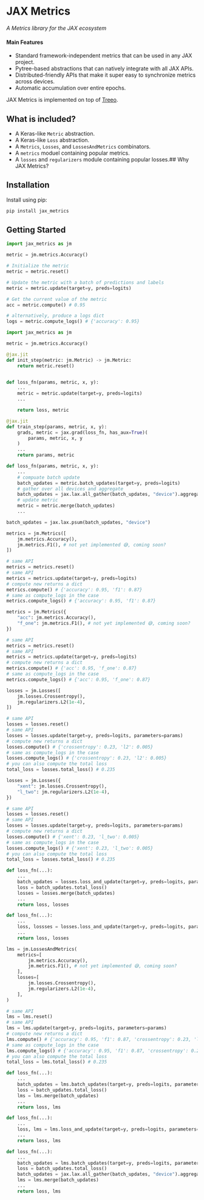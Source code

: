 # JAX Metrics

_A Metrics library for the JAX ecosystem_

#### Main Features
* Standard framework-independent metrics that can be used in any JAX project.
* Pytree-based abstractions that can natively integrate with all JAX APIs.
* Distributed-friendly APIs that make it super easy to synchronize metrics across devices.
* Automatic accumulation over entire epochs.


JAX Metrics is implemented on top of [Treeo](https://github.com/cgarciae/treeo).

## What is included?
* A Keras-like `Metric` abstraction.
* A Keras-like `Loss` abstraction.
* A `Metrics`, `Losses`, and `LossesAndMetrics` combinators.
* A `metrics` moduel containing popular metrics.
* A `losses` and `regularizers` module containing popular losses.## Why JAX Metrics?

## Installation
Install using pip:
```bash
pip install jax_metrics
```

## Getting Started

```python
import jax_metrics as jm

metric = jm.metrics.Accuracy()

# Initialize the metric
metric = metric.reset()

# Update the metric with a batch of predictions and labels
metric = metric.update(target=y, preds=logits)

# Get the current value of the metric
acc = metric.compute() # 0.95

# alternatively, produce a logs dict
logs = metric.compute_logs() # {'accuracy': 0.95}
```

```python
import jax_metrics as jm

metric = jm.metrics.Accuracy()

@jax.jit
def init_step(metric: jm.Metric) -> jm.Metric:
    return metric.reset()


def loss_fn(params, metric, x, y):
    ...
    metric = metric.update(target=y, preds=logits)
    ...

    return loss, metric

@jax.jit
def train_step(params, metric, x, y):
    grads, metric = jax.grad(loss_fn, has_aux=True)(
        params, metric, x, y
    )
    ...
    return params, metric
```

```python
def loss_fn(params, metric, x, y):
    ...
    # compuate batch update
    batch_updates = metric.batch_updates(target=y, preds=logits)
    # gather over all devices and aggregate
    batch_updates = jax.lax.all_gather(batch_updates, "device").aggregate()
    # update metric
    metric = metric.merge(batch_updates)
    ...
```

```python
batch_updates = jax.lax.psum(batch_updates, "device")
```

```python
metrics = jm.Metrics([
    jm.metrics.Accuracy(),
    jm.metrics.F1(), # not yet implemented 😅, coming soon?
])

# same API
metrics = metrics.reset()
# same API
metrics = metrics.update(target=y, preds=logits)
# compute new returns a dict
metrics.compute() # {'accuracy': 0.95, 'f1': 0.87}
# same as compute_logs in the case
metrics.compute_logs() # {'accuracy': 0.95, 'f1': 0.87}
```

```python
metrics = jm.Metrics({
    "acc": jm.metrics.Accuracy(),
    "f_one": jm.metrics.F1(), # not yet implemented 😅, coming soon?
})

# same API
metrics = metrics.reset()
# same API
metrics = metrics.update(target=y, preds=logits)
# compute new returns a dict
metrics.compute() # {'acc': 0.95, 'f_one': 0.87}
# same as compute_logs in the case
metrics.compute_logs() # {'acc': 0.95, 'f_one': 0.87}
```

```python
losses = jm.Losses([
    jm.losses.Crossentropy(),
    jm.regularizers.L2(1e-4),
])

# same API
losses = losses.reset()
# same API
losses = losses.update(target=y, preds=logits, parameters=params)
# compute new returns a dict
losses.compute() # {'crossentropy': 0.23, 'l2': 0.005}
# same as compute_logs in the case
losses.compute_logs() # {'crossentropy': 0.23, 'l2': 0.005}
# you can also compute the total loss
total_loss = losses.total_loss() # 0.235
```

```python
losses = jm.Losses({
    "xent": jm.losses.Crossentropy(),
    "l_two": jm.regularizers.L2(1e-4),
})

# same API
losses = losses.reset()
# same API
losses = losses.update(target=y, preds=logits, parameters=params)
# compute new returns a dict
losses.compute() # {'xent': 0.23, 'l_two': 0.005}
# same as compute_logs in the case
losses.compute_logs() # {'xent': 0.23, 'l_two': 0.005}
# you can also compute the total loss
total_loss = losses.total_loss() # 0.235
```

```python
def loss_fn(...):
    ...
    batch_updates = losses.loss_and_update(target=y, preds=logits, parameters=params)
    loss = batch_updates.total_loss()
    losses = losses.merge(batch_updates)
    ...
    return loss, losses
```

```python
def loss_fn(...):
    ...
    loss, lossses = losses.loss_and_update(target=y, preds=logits, parameters=params)
    ...
    return loss, losses
```

```python
lms = jm.LossesAndMetrics(
    metrics=[
        jm.metrics.Accuracy(),
        jm.metrics.F1(), # not yet implemented 😅, coming soon?
    ],
    losses=[
        jm.losses.Crossentropy(),
        jm.regularizers.L2(1e-4),
    ],
)

# same API
lms = lms.reset()
# same API
lms = lms.update(target=y, preds=logits, parameters=params)
# compute new returns a dict
lms.compute() # {'accuracy': 0.95, 'f1': 0.87, 'crossentropy': 0.23, 'l2': 0.005}
# same as compute_logs in the case
lms.compute_logs() # {'accuracy': 0.95, 'f1': 0.87, 'crossentropy': 0.23, 'l2': 0.005}
# you can also compute the total loss
total_loss = lms.total_loss() # 0.235
```

```python
def loss_fn(...):
    ...
    batch_updates = lms.batch_updates(target=y, preds=logits, parameters=params)
    loss = batch_updates.total_loss()
    lms = lms.merge(batch_updates)
    ...
    return loss, lms
```

```python
def loss_fn(...):
    ...
    loss, lms = lms.loss_and_update(target=y, preds=logits, parameters=params)
    ...
    return loss, lms
```

```python
def loss_fn(...):
    ...
    batch_updates = lms.batch_updates(target=y, preds=logits, parameters=params)
    loss = batch_updates.total_loss()
    batch_updates = jax.lax.all_gather(batch_updates, "device").aggregate()
    lms = lms.merge(batch_updates)
    ...
    return loss, lms
```